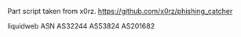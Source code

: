 Part script taken from x0rz.
https://github.com/x0rz/phishing_catcher

liquidweb ASN
AS32244
AS53824
AS201682
